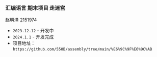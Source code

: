 ### 汇编语言 期末项目 走迷宫

赵明泽 2151974

* `2023.12.12` - 开发中
* `2024.1.1` - 开发完成
* 项目地址：`https://github.com/550B/assembly/tree/main/%E6%9C%9F%E6%9C%AB`
